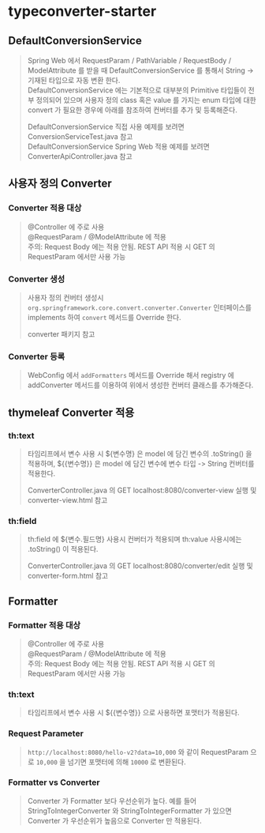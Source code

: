 # typeconverter-starter

## DefaultConversionService
> Spring Web 에서 RequestParam / PathVariable / RequestBody / ModelAttribute 를 받을 때 DefaultConversionService 를 통해서
> String -> 기재된 타입으로 자동 변환 한다.  
> DefaultConversionService 에는 기본적으로 대부분의 Primitive 타입들이 전부 정의되어 있으며 사용자 정의 class 혹은 
> value 를 가지는 enum 타입에 대한 convert 가 필요한 경우에 아래를 참조하여 컨버터를 추가 및 등록해준다.  
> 
> DefaultConversionService 직접 사용 예제를 보려면 ConversionServiceTest.java 참고    
> DefaultConversionService Spring Web 적용 예제를 보려면 ConverterApiController.java 참고

## 사용자 정의 Converter
### Converter 적용 대상
> @Controller 에 주로 사용  
> @RequestParam / @ModelAttribute 에 적용  
> 주의: Request Body 에는 적용 안됨. REST API 적용 시 GET 의 RequestParam 에서만 사용 가능

### Converter 생성
> 사용자 정의 컨버터 생성시 `org.springframework.core.convert.converter.Converter` 인터페이스를 implements 하여
> `convert` 메서드를 Override 한다.  
> 
> converter 패키지 참고

### Converter 등록
> WebConfig 에서 `addFormatters` 메서드를 Override 해서 registry 에 addConverter 메서드를 이용하여
> 위에서 생성한 컨버터 클래스를 추가해준다.

## thymeleaf Converter 적용
### th:text
> 타임리프에서 변수 사용 시 ${변수명} 은 model 에 담긴 변수의 .toString() 을 적용하며,
> ${{변수명}} 은 model 에 담긴 변수에 변수 타입 -> String 컨버터를 적용한다.
> 
> ConverterController.java 의 GET localhost:8080/converter-view 실행 및 converter-view.html 참고

### th:field
> th:field 에 ${변수.필드명} 사용시 컨버터가 적용되며 th:value 사용시에는 .toString() 이 적용된다.
> 
> ConverterController.java 의 GET localhost:8080/converter/edit 실행 및 converter-form.html 참고

## Formatter
### Formatter 적용 대상
> @Controller 에 주로 사용  
> @RequestParam / @ModelAttribute 에 적용  
> 주의: Request Body 에는 적용 안됨. REST API 적용 시 GET 의 RequestParam 에서만 사용 가능

### th:text
> 타임리프에서 변수 사용 시 ${{변수명}} 으로 사용하면 포맷터가 적용된다.

### Request Parameter
> `http://localhost:8080/hello-v2?data=10,000` 와 같이 RequestParam 으로 `10,000` 을 넘기면 포맷터에 의해 `10000` 로 변환된다. 

### Formatter vs Converter
> Converter 가 Formatter 보다 우선순위가 높다. 예를 들어 StringToIntegerConverter 와 StringToIntegerFormatter 가 있으면
> Converter 가 우선순위가 높음으로 Converter 만 적용된다.
